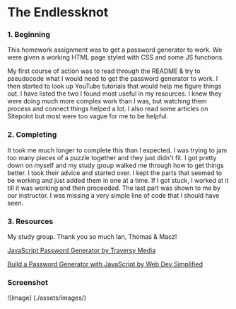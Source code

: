 # The Endlessknot

### 1. Beginning
This homework assignment was to get a password generator to work. We were given a working HTML page styled with CSS and some JS functions. 

My first course of action was to read through the README & try to pseudocode what I would need to get the password generator to work. I then started to look up YouTube tutorials that would help me figure things out. I have listed the two I found most useful in my resources. I knew they were doing much more complex work than I was, but watching them process and connect things helped a lot. I also read some articles on Sitepoint but most were too vague for me to be helpful. 

### 2. Completing
It took me much longer to complete this than I expected. I was trying to jam too many pieces of a puzzle together and they just didn't fit. I got pretty down on myself and my study group walked me through how to get things better. I took their advice and started over. I kept the parts that seemed to be working and just added them in one at a time. If I got stuck, I worked at it till it was working and then proceeded. The last part was shown to me by our instructor. I was missing a very simple line of code that I should have seen. 

### 3. Resources

My study group. Thank you so much Ian, Thomas & Macz! 

[JavaScript Password Generator by Traversy Media](https://www.youtube.com/watch?v=duNmhKgtcsI)

[Build a Password Generator with JavaScript by Web Dev Simplified](https://www.youtube.com/watch?v=iKo9pDKKHnc)

### Screenshot

![Image] (./assets/images/)